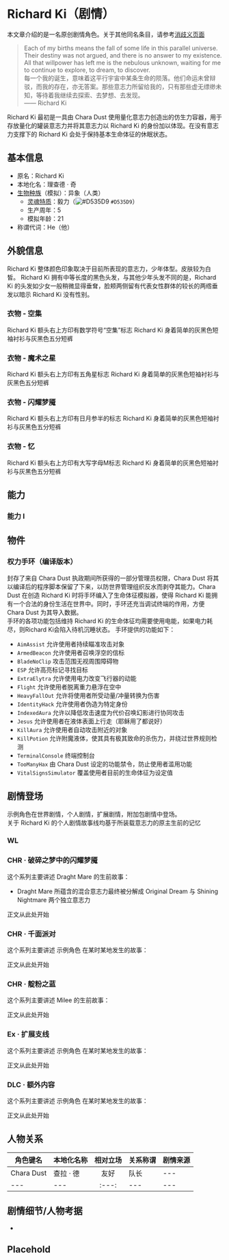 # Richard Ki（剧情）

本文章介绍的是一名原创剧情角色。关于其他同名条目，请参考[消歧义页面]()

> Each of my births means the fall of some life in this parallel universe. Their destiny was not argued, and there is no answer to my existence. All that willpower has left me is the nebulous unknown, waiting for me to continue to explore, to dream, to discover.  
> 每一个我的诞生，意味着这平行宇宙中某条生命的陨落。他们命运未曾辩驳，而我的存在，亦无答案。那些意志力所留给我的，只有那些虚无缥缈未知，等待着我继续去探索、去梦想、去发现。  
> —— Richard Ki

Richard Ki 最初是一具由 Chara Dust 使用量化意志力创造出的仿生力容器，用于存放量化的罐装意志力并将其意志力以 Richard Ki 的身份加以体现。在没有意志力支撑下的 Richard Ki 会处于保持基本生命体征的休眠状态。

## 基本信息
- 原名：Richard Ki  
- 本地化名：理查德 · 奇
- [生物种族](../Concept/Bioethnic.md)（模拟）：异象（人类）  
  - [灵魂特质](../Concept/Soul.md)：毅力（![#D535D9](https://via.placeholder.com/12/D535D9/000000?text=+) `#D535D9`）  
  - 生产周年：5  
  - 模拟年龄：21  
- 称谓代词：He（他）

## 外貌信息
Richard Ki 整体颜色印象取决于目前所表现的意志力，少年体型。皮肤较为白皙。
Richard Ki 拥有中等长度的黑色头发，与其他少年头发不同的是，Richard Ki 的头发如少女一般稍微显得垂耷，脸颊两侧留有代表女性群体的较长的两绺垂发以暗示 Richard Ki 没有性别。
### 衣物 - 空集
Richard Ki 额头右上方印有数学符号“空集”标志
Richard Ki 身着简单的灰黑色短袖衬衫与灰黑色五分短裤
### 衣物 - 魔术之星
Richard Ki 额头右上方印有五角星标志
Richard Ki 身着简单的灰黑色短袖衬衫与灰黑色五分短裤
### 衣物 - 闪耀梦魇
Richard Ki 额头右上方印有日月参半的标志
Richard Ki 身着简单的灰黑色短袖衬衫与灰黑色五分短裤
### 衣物 - 忆
Richard Ki 额头右上方印有大写字母M标志
Richard Ki 身着简单的灰黑色短袖衬衫与灰黑色五分短裤


<!-- 这是角色在剧情中所获得的技能，可自由创作 -->
## 能力

### 能力 I

<!-- 这是角色在剧情中获得的物件，可自由创作 -->
## 物件

### 权力手环（编译版本）
封存了来自 Chara Dust 执政期间所获得的一部分管理员权限，Chara Dust 将其以编译后的程序脚本保留了下来，以防世界管理组织反水而剥夺其能力。Chara Dust 在创造 Richard Ki 时将手环编入了生命体征模拟器，使得 Richard Ki 能拥有一个合法的身份生活在世界中。同时，手环还充当调试终端的作用，方便 Chara Dust 为其导入数据。  
手环的各项功能包括维持 Richard Ki 的生命体征均需要使用电能，如果电力耗尽，则Richard Ki会陷入待机沉睡状态。
手环提供的功能如下：
- `AimAssist` 允许使用者持续瞄准攻击对象
- `ArmedBeacon` 允许使用者召唤浮空的信标
- `BladeNoClip` 攻击范围无视周围障碍物
- `ESP` 允许高亮标记寻找目标
- `ExtraElytra` 允许使用电力改变飞行器的动能
- `Flight` 允许使用者脱离重力悬浮在空中
- `HeavyFallOut` 允许将使用者所受动量/冲量转换为伤害
- `IdentityHack` 允许使用者伪造为特定身份
- `IndexedAura` 允许以降低攻击速度为代价召唤幻影进行协同攻击
- `Jesus` 允许使用者在液体表面上行走（耶稣用了都说好）
- `KillAura` 允许使用者自动攻击附近的对象
- `KillPotion` 允许附魔液体，使其具有极其致命的杀伤力，并绕过世界规则检测
- `TerminalConsole` 终端控制台
- `TooManyHax` 由 Chara Dust 设定的功能禁令，防止使用者滥用功能
- `VitalSignsSimulator` 覆盖使用者目前的生命体征为设定值

<!-- 这是角色在剧情故事线中的简短故事 -->
## 剧情登场

示例角色在世界剧情，个人剧情，扩展剧情，附加包剧情中登场。  
关于 Richard Ki 的个人剧情故事线均基于所装载意志力的原主生前的记忆

<!-- 世界剧情，目前还未构思完毕，暂时不需要写 -->
### WL

<!-- 个人剧情，在此处写下专属于这一个角色的传奇故事 -->
### CHR · 破碎之梦中的闪耀梦魇
这个系列主要讲述 Draght Mare 的生前故事：
- Draght Mare 所蕴含的混合意志力最终被分解成 Original Dream 与 Shining Nightmare 两个独立意志力

正文从此处开始
### CHR · 千面派对
这个系列主要讲述 示例角色 在某时某地发生的故事：

正文从此处开始
### CHR · 靛粉之蓝
这个系列主要讲述 Milee 的生前故事：

正文从此处开始
<!-- 扩展剧情，对世界剧情的部分情节起补充扩展作用 -->
### Ex · 扩展支线
这个系列主要讲述 示例角色 在某时某地发生的故事：

正文从此处开始
<!-- 附加包剧情，对世界剧情影响不大的大型主题剧情线 -->
### DLC · 额外内容
这个系列主要讲述 示例角色 在某时某地发生的故事：

正文从此处开始


<!-- 
这是角色与其他角色的关系简介表，按需填写，如未规划可不写
角色键名需使用英语；
相对立场请从以下词语中选择：友好、中立、敌对、变量、未知 -->
## 人物关系
|角色键名|本地化名称|相对立场|关系称谓|剧情来源|
|---|---|:---:|---|---|
|Chara Dust|查拉 · 德|友好|队长|---|
|---|---|:---:|---|---|

<!-- 这是角色需要考虑的细节部分，先行写出有助于为剧情做铺垫 -->
## 剧情细节/人物考据
- 
<!-- 自定义标题 -->
## Placehold